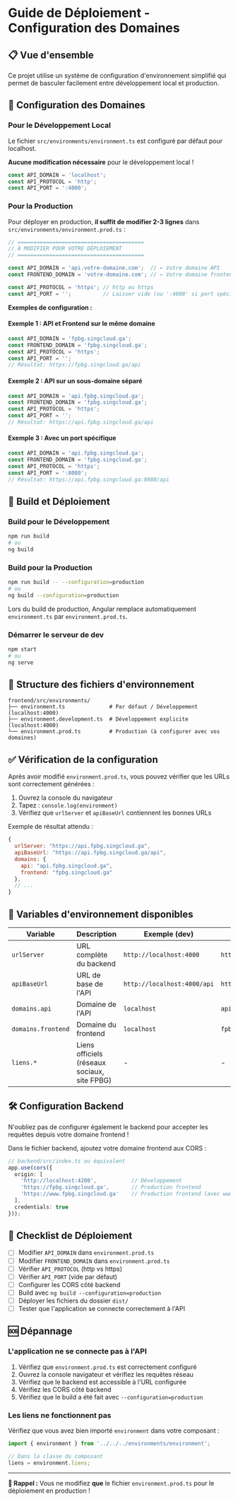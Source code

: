 # Guide de Déploiement - Configuration des Domaines

## 📋 Vue d'ensemble

Ce projet utilise un système de configuration d'environnement simplifié qui permet de basculer facilement entre développement local et production.

## 🔧 Configuration des Domaines

### Pour le Développement Local

Le fichier `src/environments/environment.ts` est configuré par défaut pour localhost.

**Aucune modification nécessaire** pour le développement local !

```typescript
const API_DOMAIN = 'localhost';
const API_PROTOCOL = 'http';
const API_PORT = ':4000';
```

### Pour la Production

Pour déployer en production, **il suffit de modifier 2-3 lignes** dans `src/environments/environment.prod.ts` :

```typescript
// ========================================
// À MODIFIER POUR VOTRE DÉPLOIEMENT
// ========================================

const API_DOMAIN = 'api.votre-domaine.com';  // ← Votre domaine API
const FRONTEND_DOMAIN = 'votre-domaine.com'; // ← Votre domaine frontend

const API_PROTOCOL = 'https'; // http ou https
const API_PORT = '';          // Laisser vide (ou ':4000' si port spécifique)
```

**Exemples de configuration :**

#### Exemple 1 : API et Frontend sur le même domaine
```typescript
const API_DOMAIN = 'fpbg.singcloud.ga';
const FRONTEND_DOMAIN = 'fpbg.singcloud.ga';
const API_PROTOCOL = 'https';
const API_PORT = '';
// Résultat: https://fpbg.singcloud.ga/api
```

#### Exemple 2 : API sur un sous-domaine séparé
```typescript
const API_DOMAIN = 'api.fpbg.singcloud.ga';
const FRONTEND_DOMAIN = 'fpbg.singcloud.ga';
const API_PROTOCOL = 'https';
const API_PORT = '';
// Résultat: https://api.fpbg.singcloud.ga/api
```

#### Exemple 3 : Avec un port spécifique
```typescript
const API_DOMAIN = 'api.fpbg.singcloud.ga';
const FRONTEND_DOMAIN = 'fpbg.singcloud.ga';
const API_PROTOCOL = 'https';
const API_PORT = ':8080';
// Résultat: https://api.fpbg.singcloud.ga:8080/api
```

## 🚀 Build et Déploiement

### Build pour le Développement
```bash
npm run build
# ou
ng build
```

### Build pour la Production
```bash
npm run build -- --configuration=production
# ou
ng build --configuration=production
```

Lors du build de production, Angular remplace automatiquement `environment.ts` par `environment.prod.ts`.

### Démarrer le serveur de dev
```bash
npm start
# ou
ng serve
```

## 📁 Structure des fichiers d'environnement

```
frontend/src/environments/
├── environment.ts              # Par défaut / Développement (localhost:4000)
├── environment.development.ts  # Développement explicite (localhost:4000)
└── environment.prod.ts         # Production (à configurer avec vos domaines)
```

## ✅ Vérification de la configuration

Après avoir modifié `environment.prod.ts`, vous pouvez vérifier que les URLs sont correctement générées :

1. Ouvrez la console du navigateur
2. Tapez : `console.log(environment)`
3. Vérifiez que `urlServer` et `apiBaseUrl` contiennent les bonnes URLs

Exemple de résultat attendu :
```javascript
{
  urlServer: "https://api.fpbg.singcloud.ga",
  apiBaseUrl: "https://api.fpbg.singcloud.ga/api",
  domains: {
    api: "api.fpbg.singcloud.ga",
    frontend: "fpbg.singcloud.ga"
  },
  // ...
}
```

## 🔗 Variables d'environnement disponibles

| Variable | Description | Exemple (dev) | Exemple (prod) |
|----------|-------------|---------------|----------------|
| `urlServer` | URL complète du backend | `http://localhost:4000` | `https://api.fpbg.singcloud.ga` |
| `apiBaseUrl` | URL de base de l'API | `http://localhost:4000/api` | `https://api.fpbg.singcloud.ga/api` |
| `domains.api` | Domaine de l'API | `localhost` | `api.fpbg.singcloud.ga` |
| `domains.frontend` | Domaine du frontend | `localhost` | `fpbg.singcloud.ga` |
| `liens.*` | Liens officiels (réseaux sociaux, site FPBG) | - | - |

## 🛠️ Configuration Backend

N'oubliez pas de configurer également le backend pour accepter les requêtes depuis votre domaine frontend !

Dans le fichier backend, ajoutez votre domaine frontend aux CORS :

```typescript
// backend/src/index.ts ou équivalent
app.use(cors({
  origin: [
    'http://localhost:4200',           // Développement
    'https://fpbg.singcloud.ga',       // Production frontend
    'https://www.fpbg.singcloud.ga'    // Production frontend (avec www)
  ],
  credentials: true
}));
```

## 📝 Checklist de Déploiement

- [ ] Modifier `API_DOMAIN` dans `environment.prod.ts`
- [ ] Modifier `FRONTEND_DOMAIN` dans `environment.prod.ts`
- [ ] Vérifier `API_PROTOCOL` (http vs https)
- [ ] Vérifier `API_PORT` (vide par défaut)
- [ ] Configurer les CORS côté backend
- [ ] Build avec `ng build --configuration=production`
- [ ] Déployer les fichiers du dossier `dist/`
- [ ] Tester que l'application se connecte correctement à l'API

## 🆘 Dépannage

### L'application ne se connecte pas à l'API

1. Vérifiez que `environment.prod.ts` est correctement configuré
2. Ouvrez la console navigateur et vérifiez les requêtes réseau
3. Vérifiez que le backend est accessible à l'URL configurée
4. Vérifiez les CORS côté backend
5. Vérifiez que le build a été fait avec `--configuration=production`

### Les liens ne fonctionnent pas

Vérifiez que vous avez bien importé `environment` dans votre composant :

```typescript
import { environment } from '../../../environments/environment';

// Dans la classe du composant
liens = environment.liens;
```

---

**🎯 Rappel :** Vous ne modifiez **que** le fichier `environment.prod.ts` pour le déploiement en production !
